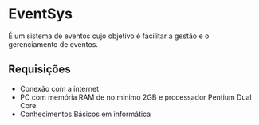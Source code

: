 # EventSys
É um sistema de eventos cujo objetivo é facilitar a gestão e o gerenciamento de eventos.

## Requisições
- Conexão com a internet
- PC com memória RAM de no mínimo 2GB e processador Pentium Dual Core
- Conhecimentos Básicos em informática
